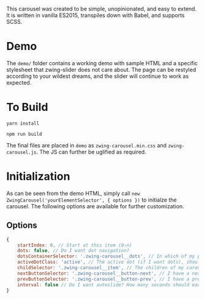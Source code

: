 This carousel was created to be simple, unopinionated, and easy to extend. It is written in vanilla ES2015, transpiles down with Babel, and supports SCSS.

# Demo

The `demo/` folder contains a working demo with sample HTML and a specific stylesheet that zwing-slider does not care about. The page can be restyled according to your wildest dreams, and the slider will continue to work as expected.

# To Build

`yarn install`

`npm run build`

The final files are placed in `demo` as `zwing-carousel.min.css` and `zwing-carousel.js`. The JS can further be uglified as required.

# Initialization

As can be seen from the demo HTML, simply call `new ZwingCarousel('yourElementSelector', { options })` to initialze the carousel. The following options are available for further customization.

## Options

```javascript
{
    startIndex: 0, // Start at this item (0-n)
    dots: false, // Do I want dot navigation?
    dotsContainerSelector: '.zwing-carousel__dots', // In which of my page's elements should I add the dots?
    activeDotClass: 'active', // The active dot (if I want dots), should have this CSS class.
    childSelector: '.zwing-carousel__item', // The children of my carousel have this class.
    nextButtonSelector: '.zwing-carousel__button-next', // I have a next button. This is its selector.
    prevButtonSelector: '.zwing-carousel__button-prev', // I have a previous button. This is its selector.
    interval: false // Do I want autoslide? How many seconds should each item show for?
}
```